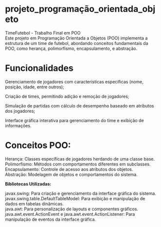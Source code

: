 # projeto_programação_orientada_objeto

TimeFutebol - Trabalho Final em POO<br>
Este projeto em Programação Orientada a Objetos (POO) implementa a estrutura de um time de futebol, abordando conceitos fundamentais da POO, como herança, polimorfismo, encapsulamento, e abstração.

# Funcionalidades

Gerenciamento de jogadores com características específicas (nome, posição, idade, entre outros);<br>

Criação de times, permitindo adição e remoção de jogadores;<br>

Simulação de partidas com cálculo de desempenho baseado em atributos dos jogadores;<br>

Interface gráfica interativa para gerenciamento do time e exibição de informações.

# Conceitos POO:

Herança: Classes específicas de jogadores herdando de uma classe base.<br>
Polimorfismo: Métodos com comportamentos diferentes em subclasses.<br>
Encapsulamento: Controle de acesso aos atributos dos objetos.<br>
Abstração: Modelagem de objetos e comportamentos do sistema.<br>

**Bibliotecas Utilizadas:**

javax.swing: Para criação e gerenciamento da interface gráfica do sistema.<br>
javax.swing.table.DefaultTableModel: Para exibição e manipulação de dados em tabelas dinâmicas.<br>
java.awt: Para personalização de layouts e componentes gráficos.<br>
java.awt.event.ActionEvent e java.awt.event.ActionListener: Para manipulação de eventos da interface gráfica.
